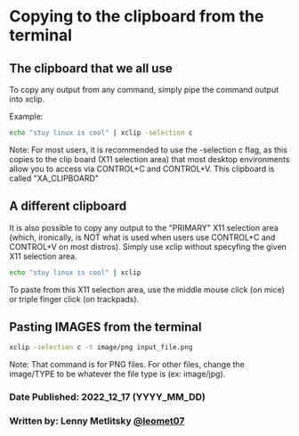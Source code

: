 # Copying to the clipboard from the terminal

## The clipboard that we all use

To copy any output from any command, simply pipe the command output into xclip.

Example:

```bash
echo "stuy linux is cool" | xclip -selection c
```

Note: For most users, it is recommended to use the -selection c flag, as this copies to the clip board (X11 selection area) that most desktop environments allow you to access via CONTROL+C and CONTROL+V. This clipboard is called "XA_CLIPBOARD"

## A different clipboard

It is also possible to copy any output to the "PRIMARY" X11 selection area (which, ironically, is NOT what is used when users use CONTROL+C and CONTROL+V on most distros). Simply use xclip without specyfing the given X11 selection area.

```bash
echo "stuy linux is cool" | xclip
```

To paste from this X11 selection area, use the middle mouse click (on mice) or triple finger click (on trackpads).

## Pasting IMAGES from the terminal

```bash
xclip -selection c -t image/png input_file.png
```

Note: That command is for PNG files. For other files, change the image/TYPE to be whatever the file type is (ex: image/jpg).

### Date Published: 2022_12_17 (YYYY_MM_DD)

### Written by: Lenny Metlitsky [@leomet07](https://github.com/leomet07)
